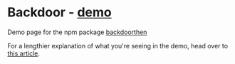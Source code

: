 # Backdoor - [demo](https://johanfive.github.io/backdoordemo)

Demo page for the npm package [backdoorthen](https://www.npmjs.com/package/backdoorthen)

For a lengthier explanation of what you're seeing in the demo,
head over to [this article](https://johanfive.medium.com/backdoor-promises-to-make-working-with-promises-great-again-7c6b0bda6bda).